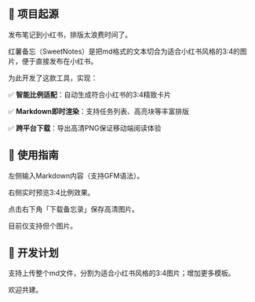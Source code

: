 ## 🌟 项目起源

发布笔记到小红书，排版太浪费时间了。

红薯备忘（SweetNotes）是把md格式的文本切合为适合小红书风格的3:4的图片，便于直接发布在小红书。

为此开发了这款工具，实现：

✅ **智能比例适配**：自动生成符合小红书的3:4精致卡片  

✅ **Markdown即时渲染**：支持任务列表、高亮块等丰富排版 

✅ **跨平台下载**：导出高清PNG保证移动端阅读体验

## 🎨 使用指南

左侧输入Markdown内容（支持GFM语法）。

右侧实时预览3:4比例效果。

点击右下角「下载备忘录」保存高清图片。

目前仅支持但个图片。

## 🤝 开发计划

支持上传整个md文件，分割为适合小红书风格的3:4图片；增加更多模板。

欢迎共建。




